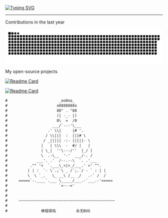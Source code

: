 <a href="http://jameshu.me"><img src="http://readme-typing-svg.herokuapp.com?font=Aboreto&size=27&duration=3000&pause=500&color=F73189&width=435&lines=Hi+there!;I'm+James.;Welcome+to+my+page!" alt="Typing SVG" /></a>

----------


Contributions in the last year

<div align="center"><img src="https://raw.githubusercontent.com/jamesishandsome/jamesishandsome/master/assets/github-contribution-grid-snake.svg" /></div>

My open-source projects

[![Readme Card](https://github-readme-stats.vercel.app/api/pin/?username=jamesishandsome&repo=badbad)](https://github.com/jamesishandsome/badbad)


[![Readme Card](https://github-readme-stats.vercel.app/api/pin/?username=jamesishandsome&repo=git-clone-pack)](https://github.com/jamesishandsome/git-clone-pack)

```
#                       _oo0oo_
#                      o8888888o
#                      88" . "88
#                      (| -_- |)
#                      0\  =  /0
#                    ___/`---'\___
#                  .' \\|     |# '.
#                 / \\|||  :  |||# \
#                / _||||| -:- |||||- \
#               |   | \\\  -  #/ |   |
#               | \_|  ''\---/''  |_/ |
#               \  .-\__  '-'  ___/-. /
#             ___'. .'  /--.--\  `. .'___
#          ."" '<  `.___\_<|>_/___.' >' "".
#         | | :  `- \`.;`\ _ /`;.`/ - ` : | |
#         \  \ `_.   \_ __\ /__ _/   .-` /  /
#     =====`-.____`.___ \_____/___.-`___.-'=====
#                       `=---='
#
#
#     ~~~~~~~~~~~~~~~~~~~~~~~~~~~~~~~~~~~~~~~~~~~
#
#               佛祖保佑         永无BUG
```

